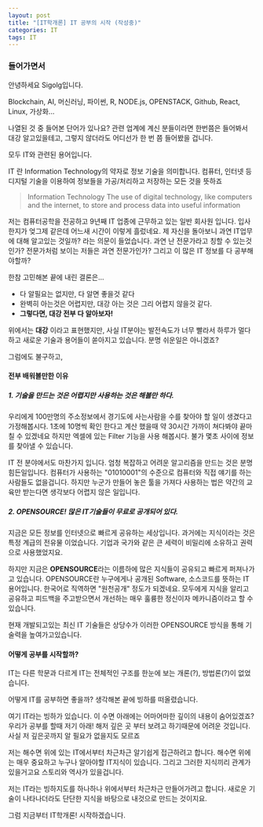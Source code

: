 ```yaml
---
layout: post
title: "[IT학개론] IT 공부의 시작 (작성중)"
categories: IT
tags: IT
---
```


### 들어가면서

안녕하세요 Sigolg입니다.

Blockchain, AI, 머신러닝, 파이썬, R, NODE.js, OPENSTACK, Github, React, Linux, 가상화...

나열된 것 중 들어본 단어가 있나요?
관련 업계에 계신 분들이라면 한번쯤은 들어봐서 대강 알고있을테고,
그렇지 않더라도 어디선가 한 번 쯤 들어봤을 겁니다.

모두 IT와 관련된 용어입니다.

IT 란 Information Technology의 약자로 정보 기술을 의미합니다.
컴퓨터, 인터넷 등 디지털 기술을 이용하여 정보들을 가공/처리하고 저장하는 모든 것을 뜻하죠
> Information Technology
  The use of digital technology, like computers and the internet, to store and process data into useful information

저는 컴퓨터공학을 전공하고 9년째 IT 업종에 근무하고 있는 일반 회사원 입니다.
입사한지가 엊그제 같은데 어느새 시간이 이렇게 흘렀네요.
제 자신을 돌아보니 과연 IT업무에 대해 알고있는 것일까? 라는 의문이 들었습니다.
과연 난 전문가라고 칭할 수 있는것인가?
전문가처럼 보이는 저들은 과연 전문가인가?
그리고 이 많은 IT 정보를 다 공부해야할까?

한참 고민해본 끝에 내린 결론은...

- 다 알필요는 없지만, 다 알면 좋을것 같다
- 완벽히 아는것은 어렵지만, 대강 아는 것은 그리 어렵지 않을것 같다.
- **그렇다면, 대강 전부 다 알아보자!**

위에서는 **대강** 이라고 표현했지만,
사실 IT분야는 발전속도가 너무 빨라서 하루가 멀다하고 새로운 기술과 용어들이 쏟아지고 있습니다.
분명 쉬운일은 아니겠죠?

그럼에도 불구하고,
#### 전부 배워볼만한 이유

##### 1. 기술을 만드는 것은 어렵지만 사용하는 것은 해볼만 하다.

우리에게 100만명의 주소정보에서 경기도에 사는사람을 수를 찾아야 할 일이 생겼다고 가정해봅시다.
1초에 10명씩 확인 한다고 계산 했을때 약 30시간 가까이 쳐다봐야 끝마칠 수 있겠네요
하지만 엑셀에 있는 Filter 기능을 사용 해봅시다. 불가 몇초 사이에 정보를 찾아낼 수 있습니다.

IT 전 분야에서도 마찬가지 입니다. 엄청 복잡하고 어려운 알고리즘을 만드는 것은 분명 힘든일입니다.
컴퓨터가 사용하는 "01010001"의 수준으로 컴퓨터와 직접 얘기를 하는 사람들도 없을겁니다.
하지만 누군가 만들어 놓은 툴을 가져다 사용하는 법은 약간의 교육만 받는다면 생각보다 어렵지 않은 일입니다.

##### 2. OPENSOURCE! 많은 IT기술들이 무료로 공개되어 있다.

지금은 모든 정보를 인터넷으로 빠르게 공유하는 세상입니다.
과거에는 지식이라는 것은 특정 계급의 전유물 이었습니다. 
기업과 국가와 같은 큰 세력이 비밀리에 소유하고 권력으로 사용했었지요.

하지만 지금은 **OPENSOURCE**라는 이름하에 많은 지식들이 공유되고 빠르게 퍼져나가고 있습니다.
OPENSOURCE란 누구에게나 공개된 Software, 소스코드를 뜻하는 IT 용어입니다.
한국어로 직역하면 "원천공개" 정도가 되겠네요.
모두에게 지식을 알리고 공유하고 피드백을 주고받으면서 개선하는 매우 훌륭한 정신이자 메카니즘이라고 할 수 있습니다.

현재 개발되고있는 최신 IT 기술들은 상당수가 이러한 OPENSOURCE 방식을 통해 기술력을 높여가고있습니다.

#### 어떻게 공부를 시작할까?

IT는 다른 학문과 다르게 IT는 전체적인 구조를 한눈에 보는 개론(?), 방법론(?)이 없었습니다.

어떻게 IT를 공부하면 좋을까? 생각해본 끝에 빙하를 떠올렸습니다.

여기 IT라는 빙하가 있습니다.
이 수면 아래에는 어마어마한 깊이의 내용이 숨어있겠죠?
우리가 공부를 할때 저기 아래! 해저 깊은 곳 부터 보려고 하기때문에 어려운 것입니다.
사실 저 깊은곳까지 알 필요가 없을지도 모르죠

저는 해수면 위에 있는 IT에서부터 차근차근 알기쉽게 접근하려고 합니다.
해수면 위에는 매우 중요하고 누구나 알아야할 IT지식이 있습니다. 그리고 그러한 지식끼리 관계가 있을거고요
스토리와 역사가 있을겁니다.

저는 IT라는 빙하지도를 하나하나 위에서부터 차근차근 만들어가려고 합니다.
새로운 기술이 나타나더라도 단단한 지식을 바탕으로 내것으로 만드는 것이지요.

그럼 지금부터 IT학개론! 시작하겠습니다.